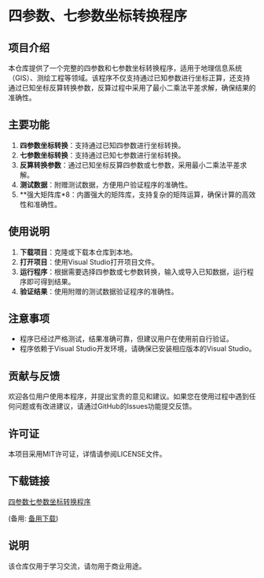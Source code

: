 # 四参数、七参数坐标转换程序

## 项目介绍

本仓库提供了一个完整的四参数和七参数坐标转换程序，适用于地理信息系统（GIS）、测绘工程等领域。该程序不仅支持通过已知参数进行坐标正算，还支持通过已知坐标反算转换参数，反算过程中采用了最小二乘法平差求解，确保结果的准确性。

## 主要功能

1. **四参数坐标转换**：支持通过已知四参数进行坐标转换。
2. **七参数坐标转换**：支持通过已知七参数进行坐标转换。
3. **反算转换参数**：通过已知坐标反算四参数或七参数，采用最小二乘法平差求解。
4. **测试数据**：附赠测试数据，方便用户验证程序的准确性。
5. **强大矩阵库*8：内置强大的矩阵库，支持复杂的矩阵运算，确保计算的高效性和准确性。

## 使用说明

1. **下载项目**：克隆或下载本仓库到本地。
2. **打开项目**：使用Visual Studio打开项目文件。
3. **运行程序**：根据需要选择四参数或七参数转换，输入或导入已知数据，运行程序即可得到结果。
4. **验证结果**：使用附赠的测试数据验证程序的准确性。

## 注意事项

- 程序已经过严格测试，结果准确可靠，但建议用户在使用前自行验证。
- 程序依赖于Visual Studio开发环境，请确保已安装相应版本的Visual Studio。

## 贡献与反馈

欢迎各位用户使用本程序，并提出宝贵的意见和建议。如果您在使用过程中遇到任何问题或有改进建议，请通过GitHub的Issues功能提交反馈。

## 许可证

本项目采用MIT许可证，详情请参阅LICENSE文件。

## 下载链接
[四参数七参数坐标转换程序](https://pan.quark.cn/s/9efc2cfa437b) 

(备用: [备用下载](https://pan.baidu.com/s/1AMgRfVxsMPcSdTg_D0iKHA?pwd=1234))

## 说明

该仓库仅用于学习交流，请勿用于商业用途。
